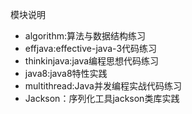 模块说明

- algorithm:算法与数据结构练习
- effjava:effective-java-3代码练习
- thinkinjava:java编程思想代码练习
- java8:java8特性实践
- multithread:Java并发编程实战代码练习
- Jackson：序列化工具jackson类库实践